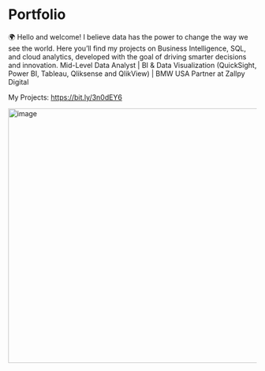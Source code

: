 # Portfolio
🌍 Hello and welcome!
I believe data has the power to change the way we see the world. Here you’ll find my projects on Business Intelligence, SQL, and cloud analytics, developed with the goal of driving smarter decisions and innovation.
Mid-Level Data Analyst | BI & Data Visualization (QuickSight, Power BI, Tableau, Qliksense and QlikView) | BMW USA Partner at Zallpy Digital

My Projects: https://bit.ly/3n0dEY6

<img width="1542" height="515" alt="image" src="https://github.com/user-attachments/assets/6a6f69dd-4263-4817-b4ac-37cb56b6eb85" />
